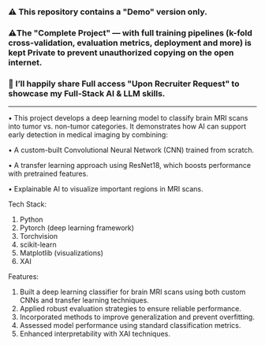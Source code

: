 
### ⚠️ This repository contains a **"Demo"** version only.  

### ⚠️The **"Complete Project"** — with full training pipelines (k-fold cross-validation, evaluation metrics, deployment and more) is kept **Private** to prevent unauthorized copying on the **open internet**.  

### 🤝 I’ll **happily share Full access "Upon Recruiter Request"** to showcase my Full-Stack AI & LLM skills.
--------------------------------------------------------------------------------------------------------------------------------------------------------------------------------
• This project develops a deep learning model to classify brain MRI scans into tumor vs. non-tumor categories. It demonstrates how AI can support early detection in medical imaging by combining:

• A custom-built Convolutional Neural Network (CNN) trained from scratch.

• A transfer learning approach using ResNet18, which boosts performance with pretrained features.

• Explainable AI to visualize important regions in MRI scans.

Tech Stack:
1. Python
2. Pytorch (deep learning framework)
3. Torchvision 
4. scikit-learn 
5. Matplotlib (visualizations)
6. XAI

Features:
1. Built a deep learning classifier for brain MRI scans using both custom CNNs and transfer learning techniques.
2. Applied robust evaluation strategies to ensure reliable performance.
3. Incorporated methods to improve generalization and prevent overfitting.
4. Assessed model performance using standard classification metrics.
5. Enhanced interpretability with XAI techniques.
